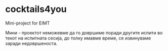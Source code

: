 # cocktails4you
Mini-project for EIMT

Мини - проектот неможевме да го довршиме поради другите испити во текот на испитната сесија, до толку имавме време, се извинуваме заради недовршеноста.
